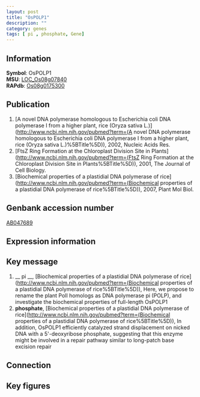 ```yaml
---
layout: post
title: "OsPOLP1"
description: ""
category: genes
tags: [ pi , phosphate, Gene]
---
```


## Information
__Symbol__: OsPOLP1  
__MSU__: [LOC_Os08g07840](http://rice.plantbiology.msu.edu/cgi-bin/ORF_infopage.cgi?orf=LOC_Os08g07840)  
__RAPdb__: [Os08g0175300](http://rapdb.dna.affrc.go.jp/viewer/gbrowse_details/irgsp1?name=Os08g0175300)  

## Publication
1. [A novel DNA polymerase homologous to Escherichia coli DNA polymerase I from a higher plant, rice (Oryza sativa L.)](http://www.ncbi.nlm.nih.gov/pubmed?term=(A novel DNA polymerase homologous to Escherichia coli DNA polymerase I from a higher plant, rice (Oryza sativa L.)%5BTitle%5D)), 2002, Nucleic Acids Res.
2. [FtsZ Ring Formation at the Chloroplast Division Site in Plants](http://www.ncbi.nlm.nih.gov/pubmed?term=(FtsZ Ring Formation at the Chloroplast Division Site in Plants%5BTitle%5D)), 2001, The Journal of Cell Biology.
3. [Biochemical properties of a plastidial DNA polymerase of rice](http://www.ncbi.nlm.nih.gov/pubmed?term=(Biochemical properties of a plastidial DNA polymerase of rice%5BTitle%5D)), 2007, Plant Mol Biol.

## Genbank accession number
[AB047689](http://www.ncbi.nlm.nih.gov/nuccore/AB047689)

## Expression information

## Key message
1. __ pi __, [Biochemical properties of a plastidial DNA polymerase of rice](http://www.ncbi.nlm.nih.gov/pubmed?term=(Biochemical properties of a plastidial DNA polymerase of rice%5BTitle%5D)),  Here, we propose to rename the plant PolI homologs as DNA polymerase pi (POLP), and investigate the biochemical properties of full-length OsPOLP1
2. __phosphate__, [Biochemical properties of a plastidial DNA polymerase of rice](http://www.ncbi.nlm.nih.gov/pubmed?term=(Biochemical properties of a plastidial DNA polymerase of rice%5BTitle%5D)),  In addition, OsPOLP1 efficiently catalyzed strand displacement on nicked DNA with a 5'-deoxyribose phosphate, suggesting that this enzyme might be involved in a repair pathway similar to long-patch base excision repair

## Connection

## Key figures


